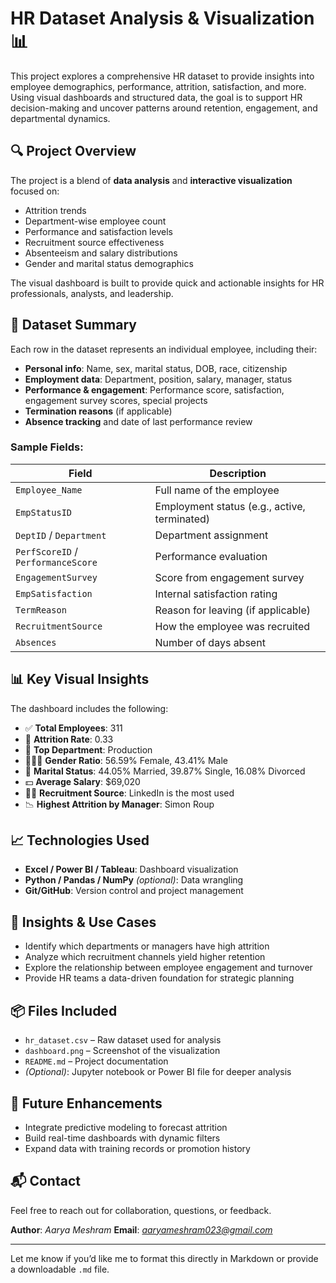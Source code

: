 # HR Dataset Analysis & Visualization 📊

This project explores a comprehensive HR dataset to provide insights into employee demographics, performance, attrition, satisfaction, and more. Using visual dashboards and structured data, the goal is to support HR decision-making and uncover patterns around retention, engagement, and departmental dynamics.

## 🔍 Project Overview

The project is a blend of **data analysis** and **interactive visualization** focused on:

* Attrition trends
* Department-wise employee count
* Performance and satisfaction levels
* Recruitment source effectiveness
* Absenteeism and salary distributions
* Gender and marital status demographics

The visual dashboard is built to provide quick and actionable insights for HR professionals, analysts, and leadership.

## 📁 Dataset Summary

Each row in the dataset represents an individual employee, including their:

* **Personal info**: Name, sex, marital status, DOB, race, citizenship
* **Employment data**: Department, position, salary, manager, status
* **Performance & engagement**: Performance score, satisfaction, engagement survey scores, special projects
* **Termination reasons** (if applicable)
* **Absence tracking** and date of last performance review

### Sample Fields:

| Field                              | Description                                  |
| ---------------------------------- | -------------------------------------------- |
| `Employee_Name`                    | Full name of the employee                    |
| `EmpStatusID`                      | Employment status (e.g., active, terminated) |
| `DeptID` / `Department`            | Department assignment                        |
| `PerfScoreID` / `PerformanceScore` | Performance evaluation                       |
| `EngagementSurvey`                 | Score from engagement survey                 |
| `EmpSatisfaction`                  | Internal satisfaction rating                 |
| `TermReason`                       | Reason for leaving (if applicable)           |
| `RecruitmentSource`                | How the employee was recruited               |
| `Absences`                         | Number of days absent                        |

## 📊 Key Visual Insights

The dashboard includes the following:

* ✅ **Total Employees**: 311
* 🔁 **Attrition Rate**: 0.33
* 💼 **Top Department**: Production
* 🧑‍🤝‍🧑 **Gender Ratio**: 56.59% Female, 43.41% Male
* 💍 **Marital Status**: 44.05% Married, 39.87% Single, 16.08% Divorced
* 💵 **Average Salary**: \$69,020
* 🕵️‍♂️ **Recruitment Source**: LinkedIn is the most used
* 📉 **Highest Attrition by Manager**: Simon Roup

## 📈 Technologies Used

* **Excel / Power BI / Tableau**: Dashboard visualization
* **Python / Pandas / NumPy** *(optional)*: Data wrangling
* **Git/GitHub**: Version control and project management

## 🧠 Insights & Use Cases

* Identify which departments or managers have high attrition
* Analyze which recruitment channels yield higher retention
* Explore the relationship between employee engagement and turnover
* Provide HR teams a data-driven foundation for strategic planning

## 📦 Files Included

* `hr_dataset.csv` – Raw dataset used for analysis
* `dashboard.png` – Screenshot of the visualization
* `README.md` – Project documentation
* *(Optional)*: Jupyter notebook or Power BI file for deeper analysis

## 📌 Future Enhancements

* Integrate predictive modeling to forecast attrition
* Build real-time dashboards with dynamic filters
* Expand data with training records or promotion history

## 📬 Contact

Feel free to reach out for collaboration, questions, or feedback.

**Author**: *Aarya Meshram*
**Email**: *aaryameshram023@gmail.com*

---

Let me know if you’d like me to format this directly in Markdown or provide a downloadable `.md` file.
